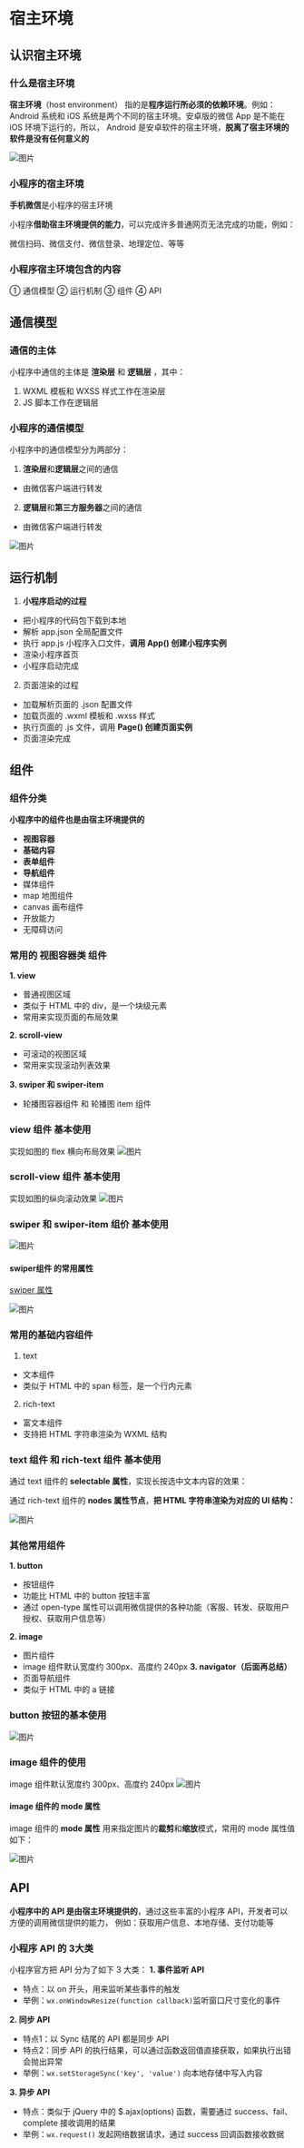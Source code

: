# 宿主环境
## 认识宿主环境
### 什么是宿主环境 
**宿主环境**（host environment） 指的是**程序运行所必须的依赖环境**。例如：
Android 系统和 iOS 系统是两个不同的宿主环境。安卓版的微信 App 是不能在 iOS 环境下运行的，所以，
Android 是安卓软件的宿主环境，**脱离了宿主环境的软件是没有任何意义的**

![图片](../.vuepress/public/images/suzhu1.png)
### 小程序的宿主环境
**手机微信**是小程序的宿主环境

小程序**借助宿主环境提供的能力**，可以完成许多普通网页无法完成的功能，例如：

微信扫码、微信支付、微信登录、地理定位、等等
### 小程序宿主环境包含的内容
① 通信模型
② 运行机制
③ 组件
④ API
## 通信模型
###  通信的主体
小程序中通信的主体是 **渲染层** 和 **逻辑层** ，其中：
1. WXML 模板和 WXSS 样式工作在渲染层
2. JS 脚本工作在逻辑层

### 小程序的通信模型
小程序中的通信模型分为两部分：
1.  **渲染层**和**逻辑层**之间的通信
* 由微信客户端进行转发

2. **逻辑层**和**第三方服务器**之间的通信
* 由微信客户端进行转发

![图片](../.vuepress/public/images/suzhu2.png)
## 运行机制
1. **小程序启动的过程**
* 把小程序的代码包下载到本地
* 解析 app.json 全局配置文件
* 执行 app.js 小程序入口文件，**调用 App() 创建小程序实例**
* 渲染小程序首页
* 小程序启动完成

2. 页面渲染的过程
* 加载解析页面的 .json 配置文件
* 加载页面的 .wxml 模板和 .wxss 样式
* 执行页面的 .js 文件，调用 **Page() 创建页面实例**
* 页面渲染完成
## 组件
### 组件分类
**小程序中的组件也是由宿主环境提供的**
* **视图容器**
* **基础内容**
* **表单组件**
* **导航组件**
* 媒体组件
* map 地图组件
* canvas 画布组件
* 开放能力
* 无障碍访问

### 常用的 视图容器类 组件
**1. view**
* 普通视图区域
* 类似于 HTML 中的 div，是一个块级元素
* 常用来实现页面的布局效果

**2. scroll-view**
* 可滚动的视图区域
* 常用来实现滚动列表效果

**3. swiper 和 swiper-item**
* 轮播图容器组件 和 轮播图 item 组件
### view 组件 基本使用
实现如图的 flex 横向布局效果
![图片](../.vuepress/public/images/view1.png)
### scroll-view 组件 基本使用
实现如图的纵向滚动效果
![图片](../.vuepress/public/images/scrollview.png)
### swiper 和 swiper-item 组价 基本使用
![图片](../.vuepress/public/images/swiper.png)

#### swiper组件 的常用属性
[swiper 属性](https://developers.weixin.qq.com/miniprogram/dev/component/swiper.html)

![图片](../.vuepress/public/images/swiper2.png)
### 常用的基础内容组件
1. text
* 文本组件
* 类似于 HTML 中的 span 标签，是一个行内元素

2. rich-text
* 富文本组件
* 支持把 HTML 字符串渲染为 WXML 结构
### text 组件 和 rich-text 组件 基本使用
通过 text 组件的 **selectable 属性**，实现长按选中文本内容的效果：

通过 rich-text 组件的 **nodes 属性节点**，**把 HTML 字符串渲染为对应的 UI 结构：**

![图片](../.vuepress/public/images/text1.png)

### 其他常用组件
**1. button**
* 按钮组件
* 功能比 HTML 中的 button 按钮丰富
* 通过 open-type 属性可以调用微信提供的各种功能（客服、转发、获取用户授权、获取用户信息等）

**2. image**
* 图片组件
* image 组件默认宽度约 300px、高度约 240px
**3. navigator（后面再总结）**
* 页面导航组件
* 类似于 HTML 中的 a 链接


### button 按钮的基本使用
![图片](../.vuepress/public/images/wechatbutton.png)
### image 组件的使用 
image 组件默认宽度约 300px、高度约 240px
![图片](../.vuepress/public/images/image111.png)
####  image 组件的 mode 属性
image 组件的 **mode 属性** 用来指定图片的**裁剪**和**缩放**模式，常用的 mode 属性值如下：

![图片](../.vuepress/public/images/imagemode1.png)

## API 
**小程序中的 API 是由宿主环境提供的**，通过这些丰富的小程序 API，开发者可以方便的调用微信提供的能力，
例如：获取用户信息、本地存储、支付功能等

### 小程序 API 的 3大类
小程序官方把 API 分为了如下 3 大类：
**1. 事件监听 API**
* 特点：以 on 开头，用来监听某些事件的触发
* 举例：`wx.onWindowResize(function callback)`监听窗口尺寸变化的事件

**2. 同步 API**
* 特点1：以 Sync 结尾的 API 都是同步 API
* 特点2：同步 API 的执行结果，可以通过函数返回值直接获取，如果执行出错会抛出异常
* 举例：`wx.setStorageSync('key', 'value')` 向本地存储中写入内容

**3. 异步 API**
* 特点：类似于 jQuery 中的 $.ajax(options) 函数，需要通过 success、fail、complete 接收调用的结果
* 举例：`wx.request()` 发起网络数据请求，通过 success 回调函数接收数据






